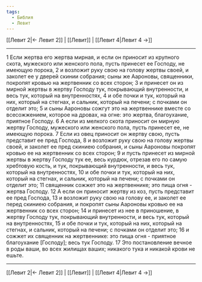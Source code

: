 ```yaml
---
tags:
  - Библия
  - Левит
---
```

[[Левит 2|← Левит 2]] | [[Левит]] | [[Левит 4|Левит 4 →]]

---
1 Если жертва его жертва мирная, и если он приносит из крупного скота, мужеского или женского пола, пусть принесет ее Господу, не имеющую порока,
2 и возложит руку свою на голову жертвы своей, и заколет ее у дверей скинии собрания; сыны же Аароновы, священники, покропят кровью на жертвенник со всех сторон;
3 и принесет он из мирной жертвы в жертву Господу тук, покрывающий внутренности, и весь тук, который на внутренностях,
4 и обе почки и тук, который на них, который на стегнах, и сальник, который на печени; с почками он отделит это;
5 и сыны Аароновы сожгут это на жертвеннике вместе со всесожжением, которое на дровах, на огне: это жертва, благоухание, приятное Господу.
6 А если из мелкого скота приносит он мирную жертву Господу, мужеского или женского пола, пусть принесет ее, не имеющую порока.
7 Если из овец приносит он жертву свою, пусть представит ее пред Господа,
8 и возложит руку свою на голову жертвы своей, и заколет ее пред скиниею собрания, и сыны Аароновы покропят кровью ее на жертвенник со всех сторон;
9 и пусть принесет из мирной жертвы в жертву Господу тук ее, весь курдюк, отрезав его по самую хребтовую кость, и тук, покрывающий внутренности, и весь тук, который на внутренностях,
10 и обе почки и тук, который на них, который на стегнах, и сальник, который на печени; с почками он отделит это;
11 священник сожжет это на жертвеннике; это пища огня - жертва Господу.
12 А если он приносит жертву из коз, пусть представит ее пред Господа,
13 и возложит руку свою на голову ее, и заколет ее перед скиниею собрания, и покропят сыны Аароновы кровью ее на жертвенник со всех сторон;
14 и принесет из нее в приношение, в жертву Господу тук, покрывающий внутренности, и весь тук, который на внутренностях,
15 и обе почки и тук, который на них, который на стегнах, и сальник, который на печени; с почками он отделит это;
16 и сожжет их священник на жертвеннике: это пища огня - приятное благоухание [Господу]; весь тук Господу.
17 Это постановление вечное в роды ваши, во всех жилищах ваших; никакого тука и никакой крови не ешьте.

---
[[Левит 2|← Левит 2]] | [[Левит]] | [[Левит 4|Левит 4 →]]